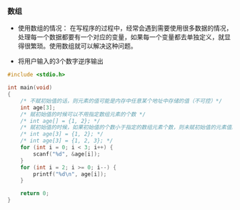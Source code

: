 ### 数组

* 使用数组的情况： 在写程序的过程中，经常会遇到需要使用很多数据的情况，处理每一个数据都要有一个对应的变量，如果每一个变量都去单独定义，就显得很繁琐。使用数组就可以解决这种问题。

* 将用户输入的3个数字逆序输出
```c
#include <stdio.h>

int main(void)
{
    /* 不赋初始值的话，则元素的值可能是内存中任意某个地址中存储的值（不可控）*/
    int age[3];
    /* 赋初始值的时候可以不用指定数组元素的个数 */
    /* int age[] = {1, 2}; */
    /* 赋初始值的时候，如果初始值的个数小于指定的数组元素个数，则未赋初始值的元素值默认是0（数组的元素是整的情况下） */
    /* int age[3] = {1, 2}; */
    /* int age[3] = {1, 2, 3}; */
    for (int i = 0; i < 3; i++) {
        scanf("%d", &age[i]);
    }
    for (int i = 2; i >= 0; i--) {
        printf("%d\n", age[i]);
    }   

    return 0;
}
```
